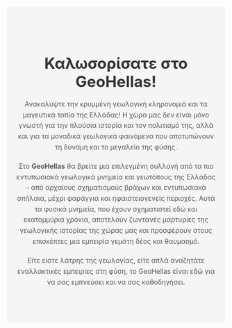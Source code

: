 

<div class="banner">
  <div class="banner-content">
    <h1>Γεωλογικά Μνημεία</h1>
    <p>Ανακαλύψτε τα πιο δημοφιλή γεωλογικά μνημεία της Ελλάδας!</p>
  </div>
</div>

<style>
.banner {
  background-image: url("https://upload.wikimedia.org/wikipedia/commons/8/82/%CE%97_%CE%B4%CF%81%CE%B1%CE%BA%CF%8C%CE%BB%CE%B9%CE%BC%CE%BD%CE%B7_%CF%84%CE%B7%CF%82_%CE%A4%CF%8D%CE%BC%CF%86%CE%B7%CF%82.jpg");
  background-size: cover;
  background-position: center;
  color: white;
  text-align: center;
  padding: 120px 20px;
  width: 100vh;
  display: flex;
  align-items: center;
  justify-content: center;
}


.banner-content {
  max-width: 800px;
  margin: auto;
  background-color: rgba(0, 0, 0, 0.3);
  padding: 40px;
  border-radius: 10px;
box-shadow: 0 4px 8px rgba(0, 0, 0, 0.2);
}

.banner h1 {
   font-size: 3em;
  font-weight: bold;
  margin: 0 0 20px;
}

.banner p {
   font-size: 1.2em;
  margin-bottom: 20px;
}

</style>
    
<div class="welcome"> 			
	<div class="welcome-section">
  <h2>Καλωσορίσατε στο GeoHellas!</h2>
  <p>Ανακαλύψτε την κρυμμένη γεωλογική κληρονομιά και τα μαγευτικά τοπία της Ελλάδας! Η χώρα μας δεν είναι μόνο γνωστή για την πλούσια ιστορία και τον πολιτισμό της, αλλά και για τα μοναδικά γεωλογικά φαινόμενα που αποτυπώνουν τη δύναμη και το μεγαλείο της φύσης.</p>
  
  <p>Στo <strong>GeoHellas</strong> θα βρείτε μια επιλεγμένη συλλογή από τα πιο εντυπωσιακά γεωλογικά μνημεία και γεωτόπους της Ελλάδας – από αρχαίους σχηματισμούς βράχων και εντυπωσιακά σπήλαια, μέχρι φαράγγια και ηφαιστειογενείς περιοχές. Αυτά τα φυσικά μνημεία, που έχουν σχηματιστεί εδώ και εκατομμύρια χρόνια, αποτελούν ζωντανές μαρτυρίες της γεωλογικής ιστορίας της χώρας μας και προσφέρουν στους επισκέπτες μια εμπειρία γεμάτη δέος και θαυμασμό.</p>
  
  <p>Είτε είστε λάτρης της γεωλογίας, είτε απλά αναζητάτε εναλλακτικές εμπειρίες στη φύση, το GeoHellas είναι εδώ για να σας εμπνεύσει και να σας καθοδηγήσει.</p>
</div>
</div>

<style>
.welcome-section {
  padding: 60px 20px;
  text-align: center;
  background-color: #f5f5f5;
}

.welcome-section h2 {
  font-size: 2.5em;
  margin-bottom: 20px;
  color: #333333;
}

.welcome-section p {
  font-size: 1.1em;
  line-height: 1.6;
  color: #555555;
  max-width: 800px;
  margin: 0 auto 20px;
}
</style>

